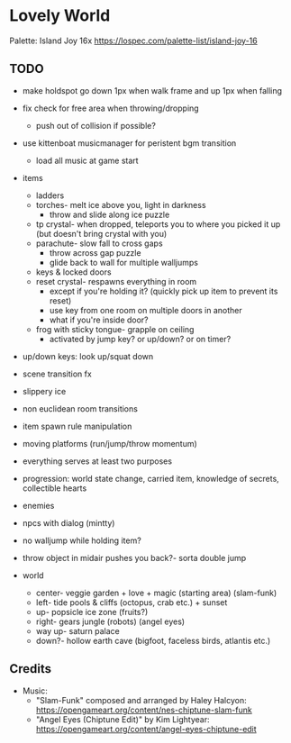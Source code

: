 # Lovely World

Palette: Island Joy 16x https://lospec.com/palette-list/island-joy-16

## TODO

- make holdspot go down 1px when walk frame and up 1px when falling
- fix check for free area when throwing/dropping
	- push out of collision if possible?
- use kittenboat musicmanager for peristent bgm transition
	- load all music at game start

- items
	- ladders
	- torches- melt ice above you, light in darkness
		- throw and slide along ice puzzle
	- tp crystal- when dropped, teleports you to where you picked it up (but doesn't bring crystal with you)
	- parachute- slow fall to cross gaps
		- throw across gap puzzle
		- glide back to wall for multiple walljumps
	- keys & locked doors
	- reset crystal- respawns everything in room
		- except if you're holding it? (quickly pick up item to prevent its reset)
		- use key from one room on multiple doors in another
		- what if you're inside door?
	- frog with sticky tongue- grapple on ceiling
		- activated by jump key? or up/down? or on timer?

- up/down keys: look up/squat down
- scene transition fx
- slippery ice
- non euclidean room transitions
- item spawn rule manipulation
- moving platforms (run/jump/throw momentum)
- everything serves at least two purposes
- progression: world state change, carried item, knowledge of secrets, collectible hearts
- enemies
- npcs with dialog (mintty)

- no walljump while holding item?
- throw object in midair pushes you back?- sorta double jump

- world
	- center- veggie garden + love + magic (starting area) (slam-funk)
	- left- tide pools & cliffs (octopus, crab etc.) + sunset
	- up- popsicle ice zone (fruits?)
	- right- gears jungle (robots) (angel eyes)
	- way up- saturn palace
	- down?- hollow earth cave (bigfoot, faceless birds, atlantis etc.)

## Credits

- Music:
	- "Slam-Funk" composed and arranged by Haley Halcyon: https://opengameart.org/content/nes-chiptune-slam-funk
	- "Angel Eyes (Chiptune Edit)" by Kim Lightyear: https://opengameart.org/content/angel-eyes-chiptune-edit
